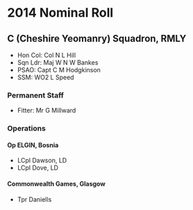 # 2014 Nominal Roll

## C (Cheshire Yeomanry) Squadron, RMLY

* Hon Col: Col N L Hill
* Sqn Ldr: Maj W N W Bankes
* PSAO: Capt C M Hodgkinson
* SSM: WO2 L Speed

### Permanent Staff

* Fitter: Mr G Millward

### Operations

#### Op ELGIN, Bosnia

* LCpl Dawson, LD
* LCpl Dove, LD

#### Commonwealth Games, Glasgow

* Tpr Daniells
